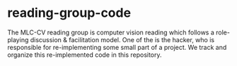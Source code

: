 # reading-group-code
The MLC-CV reading group is computer vision reading which follows a role-playing discussion &amp; facilitation model. One of the is the hacker, who is responsible for re-implementing some small part of a project. We track and organize this re-implemented code in this repository. 
